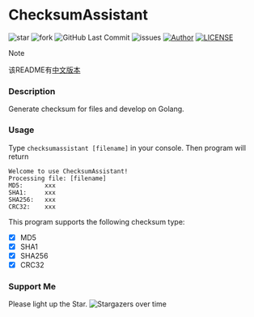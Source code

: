 # ChecksumAssistant
![star](https://img.shields.io/github/stars/ariakage/checksumassistant "star")
![fork](https://img.shields.io/github/forks/ariakage/checksumassistant "fork")
![GitHub Last Commit](https://img.shields.io/github/last-commit/ariakage/checksumassistant.svg?label=commits "GitHub Last Commit")
![issues](https://img.shields.io/github/issues/ariakage/checksumassistant "issues")
[![Author](https://img.shields.io/badge/Author-Ariakage-red.svg "Author")](https://ariakage.github.io "Author")
[![LICENSE](https://img.shields.io/github/license/ariakage/checksumassistant "LICENSE")](./LICENSE "LICENSE")
> [!NOTE]
> 该README有[中文版本](README_CN.md)
### Description
Generate checksum for files and develop on Golang.
### Usage
Type `checksumassistant [filename]` in your console. Then program will return
```
Welcome to use ChecksumAssistant!
Processing file: [filename]
MD5:      xxx
SHA1:     xxx
SHA256:   xxx
CRC32:    xxx
```
This program supports the following checksum type:
- [x] MD5
- [x] SHA1
- [x] SHA256
- [x] CRC32

### Support Me
Please light up the Star.
![Stargazers over time](https://starchart.cc/ariakage/checksumassistant.svg)